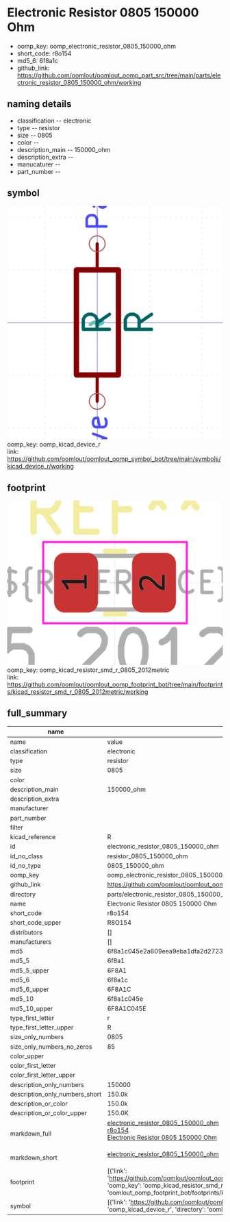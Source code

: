 # Electronic Resistor 0805 150000 Ohm

  
* oomp_key: oomp_electronic_resistor_0805_150000_ohm 
* short_code: r8o154
* md5_6: 6f8a1c  
* github_link: https://github.com/oomlout/oomlout_oomp_part_src/tree/main/parts/electronic_resistor_0805_150000_ohm/working  
## naming details
* classification -- electronic
* type -- resistor
* size -- 0805
* color -- 
* description_main -- 150000_ohm
* description_extra -- 
* manucaturer -- 
* part_number -- 



## symbol

![](symbol/0/working/working_600.png)  
oomp_key: oomp_kicad_device_r  
link: https://github.com/oomlout/oomlout_oomp_symbol_bot/tree/main/symbols/kicad_device_r/working  

## footprint

![](footprint/0/working/working_600.png)  
oomp_key: oomp_kicad_resistor_smd_r_0805_2012metric  
link: https://github.com/oomlout/oomlout_oomp_footprint_bot/tree/main/footprints/kicad_resistor_smd_r_0805_2012metric/working  

## full_summary
| name | value | 
| --- | --- | 
| name | value | 
| classification | electronic | 
| type | resistor | 
| size | 0805 | 
| color |  | 
| description_main | 150000_ohm | 
| description_extra |  | 
| manufacturer |  | 
| part_number |  | 
| filter |  | 
| kicad_reference | R | 
| id | electronic_resistor_0805_150000_ohm | 
| id_no_class | resistor_0805_150000_ohm | 
| id_no_type | 0805_150000_ohm | 
| oomp_key | oomp_electronic_resistor_0805_150000_ohm | 
| github_link | https://github.com/oomlout/oomlout_oomp_part_src/tree/main/parts/electronic_resistor_0805_150000_ohm/working | 
| directory | parts/electronic_resistor_0805_150000_ohm | 
| name | Electronic Resistor 0805 150000 Ohm | 
| short_code | r8o154 | 
| short_code_upper | R8O154 | 
| distributors | [] | 
| manufacturers | [] | 
| md5 | 6f8a1c045e2a609eea9eba1dfa2d2723 | 
| md5_5 | 6f8a1 | 
| md5_5_upper | 6F8A1 | 
| md5_6 | 6f8a1c | 
| md5_6_upper | 6F8A1C | 
| md5_10 | 6f8a1c045e | 
| md5_10_upper | 6F8A1C045E | 
| type_first_letter | r | 
| type_first_letter_upper | R | 
| size_only_numbers | 0805 | 
| size_only_numbers_no_zeros | 85 | 
| color_upper |  | 
| color_first_letter |  | 
| color_first_letter_upper |  | 
| description_only_numbers | 150000 | 
| description_only_numbers_short | 150.0k | 
| description_or_color | 150.0k | 
| description_or_color_upper | 150.0K | 
| markdown_full | [electronic_resistor_0805_150000_ohm](https://github.com/oomlout/oomlout_oomp_part_src/tree/main/parts/electronic_resistor_0805_150000_ohm/working)<br>[r8o154](https://github.com/oomlout/oomlout_oomp_part_src/tree/main/parts/electronic_resistor_0805_150000_ohm/working)<br>[Electronic Resistor 0805 150000 Ohm](https://github.com/oomlout/oomlout_oomp_part_src/tree/main/parts/electronic_resistor_0805_150000_ohm/working)<br><br> | 
| markdown_short | [electronic_resistor_0805_150000_ohm](https://github.com/oomlout/oomlout_oomp_part_src/tree/main/parts/electronic_resistor_0805_150000_ohm/working)<br><br> | 
| footprint | [{'link': 'https://github.com/oomlout/oomlout_oomp_footprint_bot/tree/main/foootprntss/kicad_resistor_smd_r_0805_2012metric', 'oomp_key': 'oomp_kicad_resistor_smd_r_0805_2012metric', 'directory': 'oomlout_oomp_footprint_bot/footprints/kicad_resistor_smd_r_0805_2012metric//working/working.kicad_mod'}] | 
| symbol | [{'link': 'https://github.com/oomlout/oomlout_oomp_symbol_bot/tree/main/symbols/kicad_device_r', 'oomp_key': 'oomp_kicad_device_r', 'directory': 'oomlout_oomp_symbol_bot/symbols/kicad_device_r//working/working.kicad_sym'}] | 

